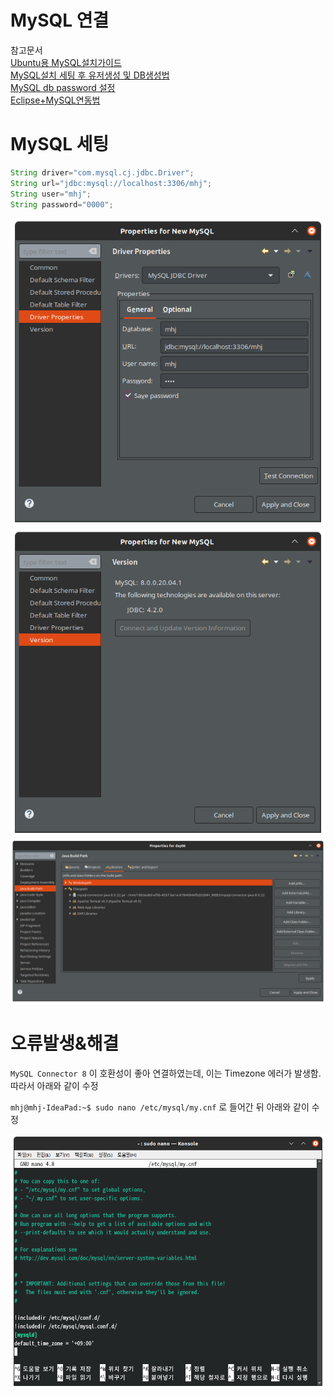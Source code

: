 # MySQL 연결 

참고문서 \
[Ubuntu용 MySQL설치가이드](https://docs.rackspace.com/support/how-to/install-mysql-server-on-the-ubuntu-operating-system/)\
[MySQL설치 세팅 후 유저생성 및 DB생성법](https://dejavuqa.tistory.com/317)\
[MySQL db password 설정](https://jjeongil.tistory.com/1484)\
[Eclipse+MySQL연동법](https://pingfanzhilu.tistory.com/entry/JSP-Database-%EC%9D%B4%ED%81%B4%EB%A6%BD%EC%8A%A4-%EC%97%B0%EA%B2%B0)

# MySQL 세팅 

```java
String driver="com.mysql.cj.jdbc.Driver";
String url="jdbc:mysql://localhost:3306/mhj";
String user="mhj";
String password="0000";
```

![DriverSetting](./images/DriverProperties.png)
![MySQL_Connector8](./images/MySQLVersion.png)
![ConfigJavaBuildPath](./images/JavaBuildPath.png)

# 오류발생&해결 

`MySQL Connector 8` 이 호환성이 좋아 연결하였는데, 이는 Timezone 에러가 발생함. 따라서 아래와 같이 수정

`mhj@mhj-IdeaPad:~$ sudo nano /etc/mysql/my.cnf` 로 들어간 뒤 아래와 같이 수정

![TimezoneSetting](./images/MySQL_Connector8.png)
